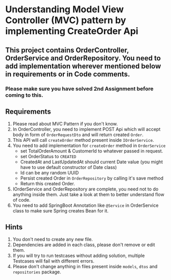 # Understanding Model View Controller (MVC) pattern by implementing CreateOrder Api

## This project contains OrderController, OrderService and OrderRepository. You need to add implementation wherever mentioned below in requirements or in Code comments.
### Please make sure you have solved 2nd Assignment before coming to this.

## Requirements

1. Please read about MVC Pattern if you don't know.
2. In OrderController, you need to implement POST Api which will accept body in form of `OrderRequestDto` and will return created `Order`.
3. This API will call `createOrder` method present inside `IOrderService`.
4. You need to add implementation for `createOrder` method in `OrderService`
      - set TotalOrderAmount & CustomerId to whatever passed in request.
      - set OrderStatus to `CREATED`
      - CreatedAt and LastUpdatedAt should current Date value (you might have to use default constructor of Date class)
      - Id can be any random UUID
      - Persist created Order in `OrderRepository` by calling  it's save method
      - Return this created Order.
5. IOrderService and OrderRepository are complete, you need not to do anything inside them. Just take a look at them to better understand flow of code.
6. You need to add SpringBoot Annotation like `@Service` in OrderService class to make sure Spring creates Bean for it.

## Hints
1. You don't need to create any new file.
2. Dependencies are added in each class, please don't remove or edit them.
3. If you will try to run testcases without adding solution, multiple Testcases will fail with different errors.
4. Please don't change anything in files present inside `models`, `dtos` and `repositories` package. 